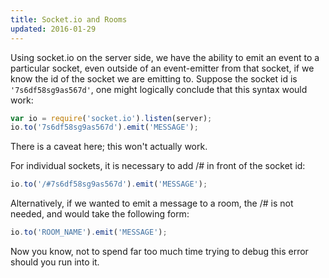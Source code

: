 ```yaml
---
title: Socket.io and Rooms
updated: 2016-01-29
---
```


Using socket.io on the server side, we have the ability to emit an event to a particular socket, even outside of an event-emitter from that socket, if we know the id of the socket we are emitting to. Suppose the socket id is ```'7s6df58sg9as567d'```, one might logically conclude that this syntax would work:

```javascript
var io = require('socket.io').listen(server);
io.to('7s6df58sg9as567d').emit('MESSAGE');
```

There is a caveat here; this won't actually work.

For individual sockets, it is necessary to add /# in front of the socket id:

```javascript
io.to('/#7s6df58sg9as567d').emit('MESSAGE');
```

Alternatively, if we wanted to emit a message to a room, the /# is not needed, and would take the following form:

```javascript
io.to('ROOM_NAME').emit('MESSAGE');
```

Now you know, not to spend far too much time trying to debug this error should you run into it.
